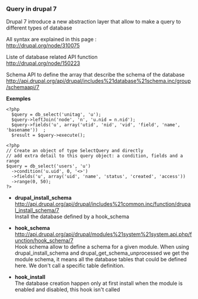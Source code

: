 ### Query in drupal 7

Drupal 7 introduce a new abstraction layer that allow to make a query to different types of database 

All syntax are explained in this page :   
http://drupal.org/node/310075

Liste of database related API function   
http://drupal.org/node/150223

Schema API to define the array that describe the schema of the database    
http://api.drupal.org/api/drupal/includes%21database%21schema.inc/group/schemaapi/7

**Exemples**
```
<?php
  $query = db_select('unitag', 'u');
  $query->leftJoin('node', 'n', 'u.nid = n.nid');
  $query->fields('u', array('utid', 'nid', 'vid', 'field', 'name', 'basename'))  ;
  $result = $query->execute();
```
```
<?php
// Create an object of type SelectQuery and directly 
// add extra detail to this query object: a condition, fields and a range
$query = db_select('users', 'u')
  ->condition('u.uid', 0, '<>')
  ->fields('u', array('uid', 'name', 'status', 'created', 'access'))
  ->range(0, 50);
?>
```
* **drupal_install_schema**   
http://api.drupal.org/api/drupal/includes%21common.inc/function/drupal_install_schema/7   
Install the database defined by a hook_schema


* **hook_schema**   
http://api.drupal.org/api/drupal/modules%21system%21system.api.php/function/hook_schema/7   
Hook schema allow to define a schema for a given module. 
When using drupal_install_schema and drupal_get_schema_unprocessed we get the module schema, it means all the database tables that could be defined here. We don't call a specific table definition.

* **hook_install**   
The database creation happen only at first install when the module is enabled and disabled, this hook isn't called 


  